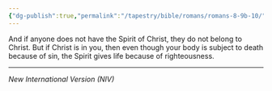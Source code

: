 ```yaml
---
{"dg-publish":true,"permalink":"/tapestry/bible/romans/romans-8-9b-10/","title":"Romans 8:9b-10","hide":true,"tags":["bible-verse","bible-verse"],"dgHomeLink":true,"dgShowLocalGraph":true,"dgEnableSearch":true}
---
```


And if anyone does not have the Spirit of Christ, they do not belong to Christ. But if Christ is in you, then even though your body is subject to death because of sin, the Spirit gives life because of righteousness.

---
*New International Version (NIV)*